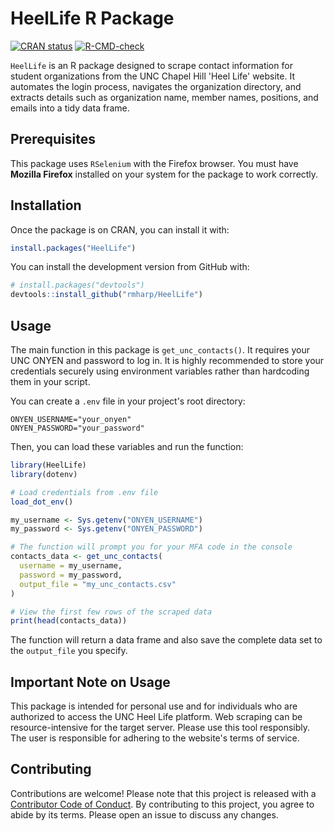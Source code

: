 # HeelLife R Package

<!-- badges: start -->
[![CRAN status](https://www.r-pkg.org/badges/version/HeelLife)](https://CRAN.R-project.org/package=HeelLife)
[![R-CMD-check](https://github.com/rmharp/HeelLife/actions/workflows/R-CMD-check.yaml/badge.svg)](https://github.com/rmharp/HeelLife/actions/workflows/R-CMD-check.yaml)
<!-- badges: end -->

`HeelLife` is an R package designed to scrape contact information for student organizations from the UNC Chapel Hill 'Heel Life' website. It automates the login process, navigates the organization directory, and extracts details such as organization name, member names, positions, and emails into a tidy data frame.

## Prerequisites

This package uses `RSelenium` with the Firefox browser. You must have **Mozilla Firefox** installed on your system for the package to work correctly.

## Installation

Once the package is on CRAN, you can install it with:

```r
install.packages("HeelLife")
```

You can install the development version from GitHub with:

```r
# install.packages("devtools")
devtools::install_github("rmharp/HeelLife")
```

## Usage

The main function in this package is `get_unc_contacts()`. It requires your UNC ONYEN and password to log in. It is highly recommended to store your credentials securely using environment variables rather than hardcoding them in your script.

You can create a `.env` file in your project's root directory:

```
ONYEN_USERNAME="your_onyen"
ONYEN_PASSWORD="your_password"
```

Then, you can load these variables and run the function:

```r
library(HeelLife)
library(dotenv)

# Load credentials from .env file
load_dot_env()

my_username <- Sys.getenv("ONYEN_USERNAME")
my_password <- Sys.getenv("ONYEN_PASSWORD")

# The function will prompt you for your MFA code in the console
contacts_data <- get_unc_contacts(
  username = my_username,
  password = my_password,
  output_file = "my_unc_contacts.csv"
)

# View the first few rows of the scraped data
print(head(contacts_data))
```

The function will return a data frame and also save the complete data set to the `output_file` you specify.

## Important Note on Usage

This package is intended for personal use and for individuals who are authorized to access the UNC Heel Life platform. Web scraping can be resource-intensive for the target server. Please use this tool responsibly. The user is responsible for adhering to the website's terms of service.

## Contributing

Contributions are welcome! Please note that this project is released with a [Contributor Code of Conduct](https://www.contributor-covenant.org/version/2/1/code_of_conduct/code_of_conduct.md). By contributing to this project, you agree to abide by its terms. Please open an issue to discuss any changes.
